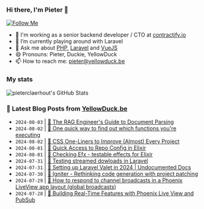 ### Hi there, I'm Pieter 👋  
[![Follow Me](https://img.shields.io/github/followers/pieterclaerhout?label=Follow&style=social)](https://github.com/pieterclaerhout)

- 🏢 I'm working as a senior backend developer / CTO at [contractify.io](https://contractify.io)
- 🌱 I’m currently playing around with Laravel
- 💬 Ask me about [PHP](https://php.net), [Laravel](http://laravel.com) and [VueJS](https://vuejs.org)
- 😄 Pronouns: Pieter, Duckie, YellowDuck
- 📫 How to reach me: pieter@yellowduck.be

### My stats

![pieterclaerhout's GitHub Stats](https://github-readme-stats.vercel.app/api?username=pieterclaerhout&show_icons=true&count_private=true&line_height=40)

### 📩 Latest Blog Posts from [YellowDuck.be](https://www.yellowduck.be/)
<!-- BLOG-POST-LIST:START -->
- `2024-08-03` | [🔗 The RAG Engineer&#39;s Guide to Document Parsing](https://www.yellowduck.be/posts/the-rag-engineers-guide-to-document-parsing)  
- `2024-08-02` | [🐥 One quick way to find out which functions you&#39;re executing](https://www.yellowduck.be/posts/one-quick-way-to-find-out-which-functions-youre-executing)  
- `2024-08-02` | [🔗 CSS One-Liners to Improve &lpar;Almost&rpar; Every Project](https://www.yellowduck.be/posts/css-one-liners-to-improve-almost-every-project)  
- `2024-08-01` | [🐥 Quick Access to Repo Config in Elixir](https://www.yellowduck.be/posts/quick-access-to-repo-config)  
- `2024-08-01` | [🔗 Checking Efx - testable effects for Elixir](https://www.yellowduck.be/posts/checking-efx-testable-effects-for-elixir-katafrakts-garden)  
- `2024-07-31` | [🐥 Testing streamed dowloads in Laravel](https://www.yellowduck.be/posts/testing-streamed-dowloads-in-laravel)  
- `2024-07-31` | [🔗 Setting up Laravel Valet in 2024 | Undocumented Docs](https://www.yellowduck.be/posts/setting-up-laravel-valet-in-2024-undocumented-docs)  
- `2024-07-30` | [🔗 Igniter - Rethinking code generation with project patching](https://www.yellowduck.be/posts/igniter-rethinking-code-generation-with-project-patching)  
- `2024-07-29` | [🔗 How to respond to channel broadcasts in a Phoenix LiveView app layout &lpar;global broadcasts&rpar;](https://www.yellowduck.be/posts/how-to-respond-to-channel-broadcasts-in-a-phoenix-liveview-app-layout-global-broadcasts)  
- `2024-07-28` | [🔗 Building Real-Time Features with Phoenix Live View and PubSub](https://www.yellowduck.be/posts/building-real-time-features-with-phoenix-live-view-and-pubsub-blog-elixir-school)  

<!-- BLOG-POST-LIST:END -->
